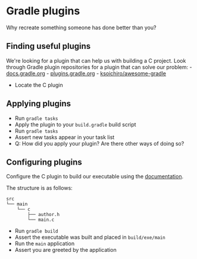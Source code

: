 # Gradle plugins

Why recreate something someone has done better than you?

## Finding useful plugins

We're looking for a plugin that can help us with building a C project.
Look through Gradle plugin repositories for a plugin that can solve our problem:
    - [docs.gradle.org](https://docs.gradle.org/current/userguide/standard_plugins.html)
    - [plugins.gradle.org](https://plugins.gradle.org/)
    - [ksoichiro/awesome-gradle](https://github.com/ksoichiro/awesome-gradle)

- Locate the C plugin

## Applying plugins

- Run `gradle tasks`
- Apply the plugin to your `build.gradle` build script
- Run `gradle tasks`
- Assert new tasks appear in your task list
- Q: How did you apply your plugin? Are there other ways of doing so?

## Configuring plugins

Configure the C plugin to build our executable using the [documentation](https://docs.gradle.org/current/userguide/native_software.html#sec:building_an_executable).

The structure is as follows:
```
src
└── main
    └── c
        ├── author.h
        └── main.c

```

 - Run `gradle build`
 - Assert the executable was built and placed in `build/exe/main`
 - Run the `main` application
 - Assert you are greeted by the application
 